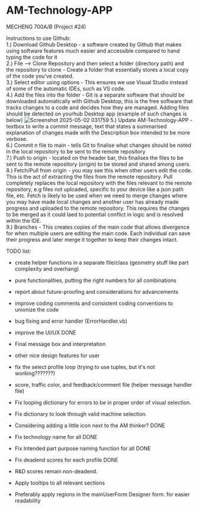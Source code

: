 # AM-Technology-APP
MECHENG 700A/B (Project #24)


Instructions to use Github:<br>
1.) Download Github Desktop - a software created by Github that makes using software features much easier and accessible compared to hand typing the code for it  
2.) File --> Clone Repository and then select a folder (directory path) and the repository to clone  - Create a folder that essentially stores a local copy of the code you've created.  
3.) Select editor using options - This ensures we use Visual Studio instead of some of the automatic IDEs, such as VS code.  
4.) Add the files into the folder - Git is a separate software that should be downloaded automatically with Github Desktop, this is the free software that tracks changes to a code and decides how they are managed. Adding files should be detected on yourhub Desktop app (example of such changes is below)
![Screenshot 2025-05-02 031759](https://github.com/user-attachments/assets/888d07c1-5873-464c-a62b-c58c85bf9a4c)
5.) Update AM-Technology-APP - textbox to write a commit message, text that states a summarised explanation of changes made with the Description box intended to be more verbose.  
6.) Commit n file to main - tells Git to  finalise what changes should be noted in the local repository to be sent to the remote repository  
7.) Push to origin - located on the header bar, this finalises the files to be sent to the remote repository (origin) to be stored and shared among users.  
8.) Fetch/Pull from origin - you may see this when other users edit the code. This is the act of extracting the files from the remote repository. Pull completely replaces the local repository with the files relevant to the remote repository, e.g files not uploaded, specific to your device like a json path file, etc. Fetch is likely to be used when we need to merge changes where you may have made local changes and another user has already made progress and uploaded to the remote repository. This requires the changes to be merged as it could laed to potential conflict in logic and is resolved within the IDE.  
9.) Branches - This creates copies of the main code that allows divergence for when multiple users are editing the main code. Each individual can save their progress and later merge it together to keep their changes intact.


TODO list:
- create helper functions in a separate file/class (geometry stuff like part complexity and overhang)
- pure functionalities, putting the right numbers for all combinations
- report about future-proofing and considerations for advancements
- improve coding comments and consistent coding conventions to unionize the code
- bug fixing and error handler (ErrorHandler.vb)
- improve the UI/UX DONE
- Final message box and interpretation
- other nice design features for user 
- fix the select profile loop (trying to use tuples, but it's not working???????)
- score, traffic color, and feedback/comment file (helper message handler file)
- Fix looping dictionary for errors to be in proper order of visual selection.
- Fix dictionary to look through valid machine selection.
- Considering adding a little icon next to the AM thinker? DONE

- Fix technology name for all DONE
- Fix Intended part purpose naming function for all DONE
- Fix deadend scores for each profile DONE
- R&D scores remain non-deadend.
- Apply tooltips to all relevant sections
- Preferably apply regions in the mainUserForm Designer form. for easier readability